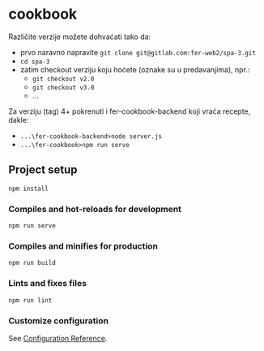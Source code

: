# cookbook

Različite verzije možete dohvaćati tako da:
  * prvo naravno napravite `git clone git@gitlab.com:fer-web2/spa-3.git`
  * `cd spa-3`
  * zatim checkout verziju koju hoćete (oznake su u predavanjima), npr.:
    *  `git checkout v2.0`
    *  `git checkout v3.0`
    * ...

Za verziju (tag) 4+ pokrenuti i fer-cookbook-backend koji vraća recepte, dakle:

  * `...\fer-cookbook-backend>node server.js`
  * `...\fer-cookbook>npm run serve`

## Project setup
```
npm install
```

### Compiles and hot-reloads for development
```
npm run serve
```

### Compiles and minifies for production
```
npm run build
```

### Lints and fixes files
```
npm run lint
```

### Customize configuration
See [Configuration Reference](https://cli.vuejs.org/config/).

